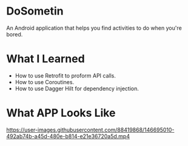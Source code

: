 # DoSometin
An Android application that helps you find activities to do when you're bored.

# What I Learned

* How to use Retrofit to proform API calls.
* How to use Coroutines.
* How to use Dagger Hilt for dependency injection.

# What APP Looks Like
https://user-images.githubusercontent.com/88419868/146695010-492ab74b-a45d-480e-b814-e21e36720a5d.mp4


